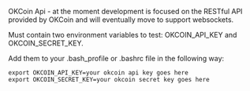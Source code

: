 OKCoin Api - at the moment development is focused on the RESTful API provided by OKCoin and will eventually move to support websockets.

Must contain two environment variables to test: OKCOIN_API_KEY and OKCOIN_SECRET_KEY.

Add them to your .bash_profile or .bashrc file in the following way:

    export OKCOIN_API_KEY=your okcoin api key goes here
    export OKCOIN_SECRET_KEY=your okcoin secret key goes here
